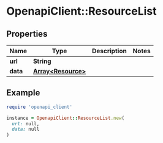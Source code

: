 # OpenapiClient::ResourceList

## Properties

| Name | Type | Description | Notes |
| ---- | ---- | ----------- | ----- |
| **url** | **String** |  |  |
| **data** | [**Array&lt;Resource&gt;**](Resource.md) |  |  |

## Example

```ruby
require 'openapi_client'

instance = OpenapiClient::ResourceList.new(
  url: null,
  data: null
)
```

